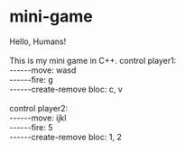 # mini-game

Hello, Humans!
<br> <br>
This is my mini game in C++.
control player1: <br>
------move: wasd <br>
------fire: g <br>
------create-remove bloc: c, v <br>
<br>
control player2: <br>
------move: ijkl <br>
------fire: 5 <br>
------create-remove bloc: 1, 2 <br>
